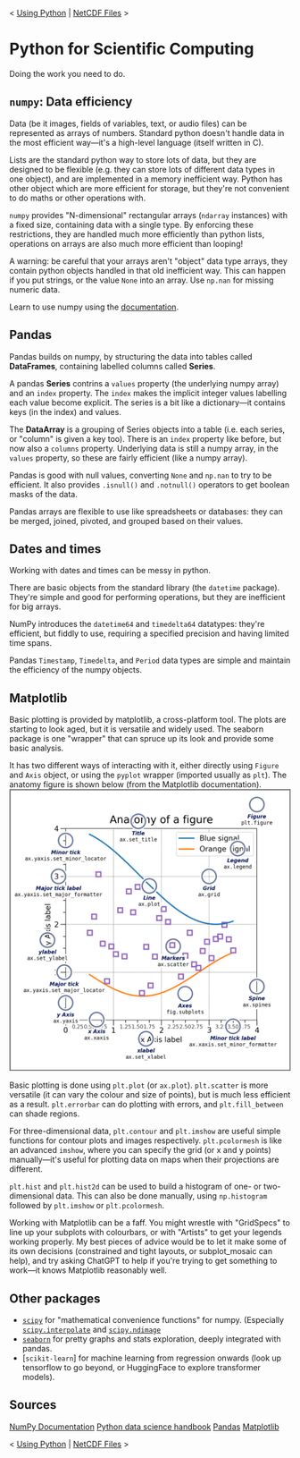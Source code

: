 < [Using Python](./5_2_IPython.md) | [NetCDF Files](./5_4_NetCDFXArray.md) >
# Python for Scientific Computing
Doing the work you need to do. 

## `numpy`: Data efficiency
Data (be it images, fields of variables, text, or audio files) can be represented as arrays of numbers.
Standard python doesn't handle data in the most efficient way—it's a high-level language (itself written in C).

Lists are the standard python way to store lots of data, but they are designed to be flexible (e.g. they can store lots of different data types in one object), and are implemented in a memory inefficient way.
Python has other object which are more efficient for storage, but they're not convenient to do maths or other operations with.

`numpy` provides "N-dimensional" rectangular arrays (`ndarray` instances) with a fixed size, containing data with a single type.
By enforcing these restrictions, they are handled much more efficiently than python lists, operations on arrays are also much more efficient than looping!

A warning: be careful that your arrays aren't "object" data type arrays, they contain python objects handled in that old inefficient way.
This can happen if you put strings, or the value `None` into an array. Use `np.nan` for missing numeric data.

Learn to use numpy using the [documentation](https://numpy.org/doc/stable/user/absolute_beginners.html).

## Pandas
Pandas builds on numpy, by structuring the data into tables called **DataFrames**, containing labelled columns called **Series**.

A pandas **Series** contrins a `values` property (the underlying numpy array) and an `index` property.
The `index` makes the implicit integer values labelling each value become explicit.
The series is a bit like a dictionary—it contains keys (in the index) and values.

The **DataArray** is a grouping of Series objects into a table (i.e. each series, or "column" is given a key too).
There is an `index` property like before, but now also a `columns` property.
Underlying data is still a numpy array, in the `values` property, so these are fairly efficient (like a numpy array).

Pandas is good with null values, converting `None` and `np.nan` to try to be efficient.
It also provides `.isnull()` and `.notnull()` operators to get boolean masks of the data.

Pandas arrays are flexible to use like spreadsheets or databases: they can be merged, joined, pivoted, and grouped based on their values.

## Dates and times
Working with dates and times can be messy in python.

There are basic objects from the standard library (the `datetime` package).
They're simple and good for performing operations, but they are inefficient for big arrays.

NumPy introduces the `datetime64` and `timedelta64` datatypes: they're efficient, but fiddly to use, requiring a specified precision and having limited time spans.

Pandas `Timestamp`, `Timedelta`, and `Period` data types are simple and maintain the efficiency of the numpy objects.

## Matplotlib
Basic plotting is provided by matplotlib, a cross-platform tool.
The plots are starting to look aged, but it is versatile and widely used.
The seaborn package is one "wrapper" that can spruce up its look and provide some basic analysis.

It has two different ways of interacting with it, either directly using `Figure` and `Axis` object, or using the `pyplot` wrapper (imported usually as `plt`).
The anatomy figure is shown below (from the Matplotlib documentation).
![Matplotlib: anatomy of a figure](./img/matplotlib_figure.webp)

Basic plotting is done using `plt.plot` (or `ax.plot`).
`plt.scatter` is more versatile (it can vary the colour and size of points), but is much less efficient as a result.
`plt.errorbar` can do plotting with errors, and `plt.fill_between` can shade regions.

For three-dimensional data, `plt.contour` and `plt.imshow` are useful simple functions for contour plots and images respectively.
`plt.pcolormesh` is like an advanced `imshow`, where you can specify the grid (or x and y points) manually—it's useful for plotting data on maps when their projections are different.

`plt.hist` and `plt.hist2d` can be used to build a histogram of one- or two-dimensional data.
This can also be done manually, using `np.histogram` followed by `plt.imshow` or `plt.pcolormesh`.

Working with Matplotlib can be a faff.
You might wrestle with "GridSpecs" to line up your subplots with colourbars, or with "Artists" to get your legends working properly.
My best pieces of advice would be to let it make some of its own decisions (constrained and tight layouts, or subplot_mosaic can help), and try asking ChatGPT to help if you're trying to get something to work—it knows Matplotlib reasonably well.

## Other packages
- [`scipy`](https://docs.scipy.org/doc/scipy/tutorial/index.html#user-guide) for "mathematical convenience functions" for numpy. (Especially [`scipy.interpolate`](https://docs.scipy.org/doc/scipy/reference/interpolate.html) and [`scipy.ndimage`](https://docs.scipy.org/doc/scipy/reference/ndimage.html)
- [`seaborn`](https://seaborn.pydata.org/) for pretty graphs and stats exploration, deeply integrated with pandas.
- [`scikit-learn`] for machine learning from regression onwards (look up tensorflow to go beyond, or HuggingFace to explore transformer models).

## Sources
[NumPy Documentation](https://numpy.org/doc/stable/user/)
[Python data science handbook](https://jakevdp.github.io/PythonDataScienceHandbook/)
[Pandas](https://pandas.pydata.org/docs/)
[Matplotlib](https://matplotlib.org/stable/users/explain/quick_start.html)

< [Using Python](./5_2_IPython.md) | [NetCDF Files](./5_4_NetCDFXArray.md) >
